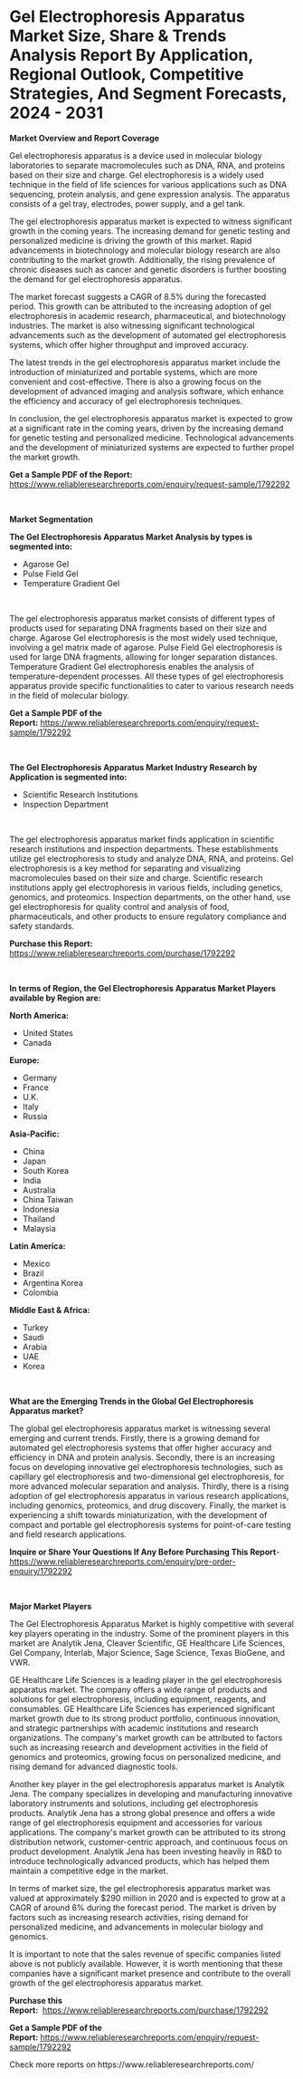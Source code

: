<p><h1>Gel Electrophoresis Apparatus Market Size, Share & Trends Analysis Report By Application, Regional Outlook, Competitive Strategies, And Segment Forecasts, 2024 - 2031</h1></p><p><strong>Market Overview and Report Coverage</strong></p>
<p><p>Gel electrophoresis apparatus is a device used in molecular biology laboratories to separate macromolecules such as DNA, RNA, and proteins based on their size and charge. Gel electrophoresis is a widely used technique in the field of life sciences for various applications such as DNA sequencing, protein analysis, and gene expression analysis. The apparatus consists of a gel tray, electrodes, power supply, and a gel tank.</p><p>The gel electrophoresis apparatus market is expected to witness significant growth in the coming years. The increasing demand for genetic testing and personalized medicine is driving the growth of this market. Rapid advancements in biotechnology and molecular biology research are also contributing to the market growth. Additionally, the rising prevalence of chronic diseases such as cancer and genetic disorders is further boosting the demand for gel electrophoresis apparatus.</p><p>The market forecast suggests a CAGR of 8.5% during the forecasted period. This growth can be attributed to the increasing adoption of gel electrophoresis in academic research, pharmaceutical, and biotechnology industries. The market is also witnessing significant technological advancements such as the development of automated gel electrophoresis systems, which offer higher throughput and improved accuracy.</p><p>The latest trends in the gel electrophoresis apparatus market include the introduction of miniaturized and portable systems, which are more convenient and cost-effective. There is also a growing focus on the development of advanced imaging and analysis software, which enhance the efficiency and accuracy of gel electrophoresis techniques.</p><p>In conclusion, the gel electrophoresis apparatus market is expected to grow at a significant rate in the coming years, driven by the increasing demand for genetic testing and personalized medicine. Technological advancements and the development of miniaturized systems are expected to further propel the market growth.</p></p>
<p><strong>Get a Sample PDF of the Report:</strong> <a href="https://www.reliableresearchreports.com/enquiry/request-sample/1792292">https://www.reliableresearchreports.com/enquiry/request-sample/1792292</a></p>
<p>&nbsp;</p>
<p><strong>Market Segmentation</strong></p>
<p><strong>The Gel Electrophoresis Apparatus Market Analysis by types is segmented into:</strong></p>
<p><ul><li>Agarose Gel</li><li>Pulse Field Gel</li><li>Temperature Gradient Gel</li></ul></p>
<p>&nbsp;</p>
<p><p>The gel electrophoresis apparatus market consists of different types of products used for separating DNA fragments based on their size and charge. Agarose Gel electrophoresis is the most widely used technique, involving a gel matrix made of agarose. Pulse Field Gel electrophoresis is used for large DNA fragments, allowing for longer separation distances. Temperature Gradient Gel electrophoresis enables the analysis of temperature-dependent processes. All these types of gel electrophoresis apparatus provide specific functionalities to cater to various research needs in the field of molecular biology.</p></p>
<p><strong>Get a Sample PDF of the Report:</strong>&nbsp;<a href="https://www.reliableresearchreports.com/enquiry/request-sample/1792292">https://www.reliableresearchreports.com/enquiry/request-sample/1792292</a></p>
<p>&nbsp;</p>
<p><strong>The Gel Electrophoresis Apparatus Market Industry Research by Application is segmented into:</strong></p>
<p><ul><li>Scientific Research Institutions</li><li>Inspection Department</li></ul></p>
<p>&nbsp;</p>
<p><p>The gel electrophoresis apparatus market finds application in scientific research institutions and inspection departments. These establishments utilize gel electrophoresis to study and analyze DNA, RNA, and proteins. Gel electrophoresis is a key method for separating and visualizing macromolecules based on their size and charge. Scientific research institutions apply gel electrophoresis in various fields, including genetics, genomics, and proteomics. Inspection departments, on the other hand, use gel electrophoresis for quality control and analysis of food, pharmaceuticals, and other products to ensure regulatory compliance and safety standards.</p></p>
<p><strong>Purchase this Report:</strong>&nbsp; <a href="https://www.reliableresearchreports.com/purchase/1792292">https://www.reliableresearchreports.com/purchase/1792292</a></p>
<p>&nbsp;</p>
<p><strong>In terms of Region, the Gel Electrophoresis Apparatus Market Players available by Region are:</strong></p>
<p>
    <p> <strong> North America: </strong>
        <ul>
            <li>United States</li>
            <li>Canada</li>
        </ul>
        </p> 
    <p> <strong> Europe: </strong>
        <ul>
            <li>Germany</li>
            <li>France</li>
            <li>U.K.</li>
            <li>Italy</li>
            <li>Russia</li>
        </ul>
        </p> 
    <p> <strong> Asia-Pacific: </strong>
        <ul>
            <li>China</li>
            <li>Japan</li>
            <li>South Korea</li>
            <li>India</li>
            <li>Australia</li>
            <li>China Taiwan</li>
            <li>Indonesia</li>
            <li>Thailand</li>
            <li>Malaysia</li>
        </ul>
        </p> 
    <p> <strong> Latin America: </strong>
        <ul>
            <li>Mexico</li>
            <li>Brazil</li>
            <li>Argentina Korea</li>
            <li>Colombia</li>
        </ul>
        </p> 
    <p> <strong> Middle East & Africa: </strong>
        <ul>
            <li>Turkey</li>
            <li>Saudi</li>
            <li>Arabia</li>
            <li>UAE</li>
            <li>Korea</li>
        </ul>
    </p>
    </p>
<p>&nbsp;</p>
<p><strong>What are the Emerging Trends in the Global Gel Electrophoresis Apparatus market?</strong></p>
<p><p>The global gel electrophoresis apparatus market is witnessing several emerging and current trends. Firstly, there is a growing demand for automated gel electrophoresis systems that offer higher accuracy and efficiency in DNA and protein analysis. Secondly, there is an increasing focus on developing innovative gel electrophoresis technologies, such as capillary gel electrophoresis and two-dimensional gel electrophoresis, for more advanced molecular separation and analysis. Thirdly, there is a rising adoption of gel electrophoresis apparatus in various research applications, including genomics, proteomics, and drug discovery. Finally, the market is experiencing a shift towards miniaturization, with the development of compact and portable gel electrophoresis systems for point-of-care testing and field research applications.</p></p>
<p><strong>Inquire or Share Your Questions If Any Before Purchasing This Report</strong>- <a href="https://www.reliableresearchreports.com/enquiry/pre-order-enquiry/1792292">https://www.reliableresearchreports.com/enquiry/pre-order-enquiry/1792292</a></p>
<p>&nbsp;</p>
<p><strong>Major Market Players</strong></p>
<p><p>The Gel Electrophoresis Apparatus Market is highly competitive with several key players operating in the industry. Some of the prominent players in this market are Analytik Jena, Cleaver Scientific, GE Healthcare Life Sciences, Gel Company, Interlab, Major Science, Sage Science, Texas BioGene, and VWR.</p><p>GE Healthcare Life Sciences is a leading player in the gel electrophoresis apparatus market. The company offers a wide range of products and solutions for gel electrophoresis, including equipment, reagents, and consumables. GE Healthcare Life Sciences has experienced significant market growth due to its strong product portfolio, continuous innovation, and strategic partnerships with academic institutions and research organizations. The company's market growth can be attributed to factors such as increasing research and development activities in the field of genomics and proteomics, growing focus on personalized medicine, and rising demand for advanced diagnostic tools.</p><p>Another key player in the gel electrophoresis apparatus market is Analytik Jena. The company specializes in developing and manufacturing innovative laboratory instruments and solutions, including gel electrophoresis products. Analytik Jena has a strong global presence and offers a wide range of gel electrophoresis equipment and accessories for various applications. The company's market growth can be attributed to its strong distribution network, customer-centric approach, and continuous focus on product development. Analytik Jena has been investing heavily in R&D to introduce technologically advanced products, which has helped them maintain a competitive edge in the market.</p><p>In terms of market size, the gel electrophoresis apparatus market was valued at approximately $290 million in 2020 and is expected to grow at a CAGR of around 6% during the forecast period. The market is driven by factors such as increasing research activities, rising demand for personalized medicine, and advancements in molecular biology and genomics.</p><p>It is important to note that the sales revenue of specific companies listed above is not publicly available. However, it is worth mentioning that these companies have a significant market presence and contribute to the overall growth of the gel electrophoresis apparatus market.</p></p>
<p><strong>Purchase this Report:</strong>&nbsp;&nbsp;<a href="https://www.reliableresearchreports.com/purchase/1792292">https://www.reliableresearchreports.com/purchase/1792292</a></p>
<p></p>
<p><strong>Get a Sample PDF of the Report:</strong>&nbsp;<a href="https://www.reliableresearchreports.com/enquiry/request-sample/1792292">https://www.reliableresearchreports.com/enquiry/request-sample/1792292</a></p>
<p>Check more reports on https://www.reliableresearchreports.com/</p>